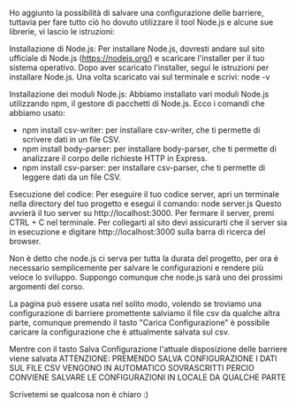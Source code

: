 Ho aggiunto la possibilità di salvare una configurazione delle barriere, tuttavia per fare tutto ciò ho dovuto utilizzare il tool Node.js 
e alcune sue librerie, vi lascio le istruzioni:

Installazione di Node.js: Per installare Node.js, dovresti andare sul sito ufficiale di Node.js (https://nodejs.org/) e scaricare 
  l'installer per il tuo sistema operativo. Dopo aver scaricato l'installer, segui le istruzioni per installare Node.js. Una volta
  scaricato vai sul terminale e scrivi:
  node -v

Installazione dei moduli Node.js: Abbiamo installato vari moduli Node.js utilizzando npm, il gestore di pacchetti di Node.js. 
  Ecco i comandi che abbiamo usato:
  - npm install csv-writer: per installare csv-writer, che ti permette di scrivere dati in un file CSV.
  - npm install body-parser: per installare body-parser, che ti permette di analizzare il corpo delle richieste HTTP in Express.
  - npm install csv-parser: per installare csv-parser, che ti permette di leggere dati da un file CSV.

Esecuzione del codice: Per eseguire il tuo codice server, apri un terminale nella directory del tuo progetto e esegui il comando: 
  node server.js 
  Questo avvierà il tuo server su http://localhost:3000. Per fermare il server, premi CTRL + C nel terminale. 
  Per collegarti al sito devi assicurarti che il server sia in esecuzione e digitare http://localhost:3000 sulla barra di ricerca del
  browser.

Non è detto che node.js ci serva per tutta la durata del progetto, per ora è necessario semplicemente per salvare le configurazioni e
rendere più veloce lo sviluppo. Suppongo comunque che node.js sarà uno dei prossimi argomenti del corso.

La pagina può essere usata nel solito modo, volendo se troviamo una configurazione di barriere promettente salviamo il file csv da qualche
altra parte, comunque premendo il tasto "Carica Configurazione" è possibile caricare la configurazione che è attualmente salvata sul csv.

Mentre con il tasto Salva Configurazione l'attuale disposizione delle barriere viene salvata
ATTENZIONE: PREMENDO SALVA CONFIGURAZIONE I DATI SUL FILE CSV VENGONO IN AUTOMATICO SOVRASCRITTI PERCIO CONVIENE SALVARE LE CONFIGURAZIONI
IN LOCALE DA QUALCHE PARTE

Scrivetemi se qualcosa non è chiaro :) 

